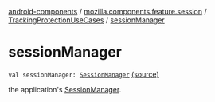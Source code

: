 [android-components](../../index.md) / [mozilla.components.feature.session](../index.md) / [TrackingProtectionUseCases](index.md) / [sessionManager](./session-manager.md)

# sessionManager

`val sessionManager: `[`SessionManager`](../../mozilla.components.browser.session/-session-manager/index.md) [(source)](https://github.com/mozilla-mobile/android-components/blob/master/components/feature/session/src/main/java/mozilla/components/feature/session/TrackingProtectionUseCases.kt#L21)

the application's [SessionManager](../../mozilla.components.browser.session/-session-manager/index.md).

